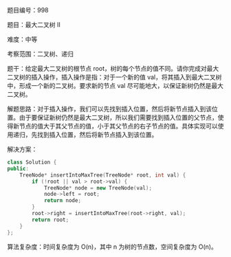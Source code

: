 题目编号：998

题目：最大二叉树 II

难度：中等

考察范围：二叉树、递归

题干：给定最大二叉树的根节点 root，树的每个节点的值不同。请你完成对最大二叉树的插入操作，插入操作是指：对于一个新的值 val，将其插入到最大二叉树中，形成一个新的二叉树。要求新的节点 val 尽可能地大，以保证新树仍然是最大二叉树。

解题思路：对于插入操作，我们可以先找到插入位置，然后将新节点插入到该位置。由于要保证新树仍然是最大二叉树，所以我们需要找到插入位置的父节点，使得新节点的值大于其父节点的值，小于其父节点的右子节点的值。具体实现可以使用递归，先找到插入位置，然后将新节点插入到该位置。

解决方案：

```cpp
class Solution {
public:
    TreeNode* insertIntoMaxTree(TreeNode* root, int val) {
        if (!root || val > root->val) {
            TreeNode* node = new TreeNode(val);
            node->left = root;
            return node;
        }
        root->right = insertIntoMaxTree(root->right, val);
        return root;
    }
};
```

算法复杂度：时间复杂度为 O(n)，其中 n 为树的节点数，空间复杂度为 O(n)。
